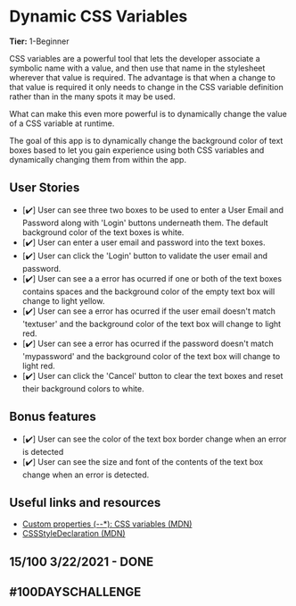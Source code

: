 # Dynamic CSS Variables

**Tier:** 1-Beginner

CSS variables are a powerful tool that lets the developer associate a symbolic
name with a value, and then use that name in the stylesheet wherever that
value is required. The advantage is that when a change to that value is 
required it only needs to change in the CSS variable definition rather than in
the many spots it may be used.

What can make this even more powerful is to dynamically change the value of a
CSS variable at runtime.

The goal of this app is to dynamically change the background color of text boxes
based to let you gain experience using both CSS variables and dynamically 
changing them from within the app.

## User Stories

-   [✔️] User can see three two boxes to be used to enter a User Email and Password
along with 'Login' buttons underneath them. The default background
color of the text boxes is white.
-   [✔️] User can enter a user email and password into the text boxes.
-   [✔️] User can click the 'Login' button to validate the user email and password.
-   [✔️] User can see a a error has ocurred if one or both of the text boxes contains
spaces and the background color of the empty text box will change to light
yellow.
-   [✔️] User can see a error has ocurred  if the user email doesn't match 'textuser'
and the background color of the text box will change to light red.
-   [✔️] User can see a error has ocurred if the password doesn't match 'mypassword'
and the background color of the text box will change to light red.
-   [✔️] User can click the 'Cancel' button to clear the text boxes and reset
their background colors to white.

## Bonus features

-   [✔️] User can see the color of the text box border change when an error is
detected
-   [✔️] User can see the size and font of the contents of the text box change
when an error is detected.

## Useful links and resources

- [Custom properties (--*): CSS variables (MDN)](https://developer.mozilla.org/en-US/docs/Web/CSS/--*)
- [CSSStyleDeclaration (MDN)](https://developer.mozilla.org/en-US/docs/Web/API/CSSStyleDeclaration)


## 15/100 3/22/2021 - DONE

## #100DAYSCHALLENGE